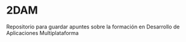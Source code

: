 # 2DAM
Repositorio para guardar apuntes sobre la formación en Desarrollo de Aplicaciones Multiplataforma
